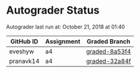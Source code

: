 # Autograder Status
Autograder last run at: October 21, 2018 at 01:40

| GitHub ID | Assignment | Graded Branch |
|-----------|------------|---------------|
| eveshyw | a4 | [graded-8a53f4](https://github.com/Fall2018COMP401-001/a4-eveshyw/tree/graded-8a53f4) | 
| pranavk14 | a4 | [graded-32a84f](https://github.com/Fall2018COMP401-001/a4-pranavk14/tree/graded-32a84f) | 
